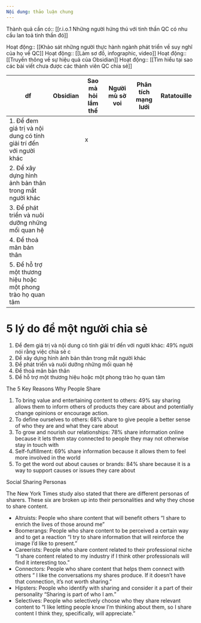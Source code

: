 ```yaml
---
Nội dung: thảo luận chung
---
```


Thành quả cần có:: [[r.i.o.1 Những người hứng thú với tinh thần QC có nhu cầu lan toả tinh thần đó]]

Hoạt động:: [[Khảo sát những người thực hành ngành phát triển về suy nghĩ của họ về QC]]
Hoạt động:: [[Làm sơ đồ, infographic, video]]
Hoạt động:: [[Truyền thông về sự hiệu quả của Obsidian]]
Hoạt động:: [[Tìm hiểu tại sao các bài viết chưa được các thành viên QC chia sẻ]]

| df                                                                 | Obsidian | Sao mà hỏi lắm thế | Người mù sờ voi | Phân tích mạng lưới | Ratatouille |
| ------------------------------------------------------------------ | -------- | ------------------ | --------------- | ------------------- | ----------- |
| 1.  Để đem giá trị và nội dung có tính giải trí đến với người khác |          | x                   |                 |                     |             |
| 2.  Để xây dựng hình ảnh bản thân trong mắt người khác             |          |                    |                 |                     |             |
| 3.  Để phát triển và nuôi dưỡng những mối quan hệ                  |          |                    |                 |                     |             |
| 4.  Để thoả mãn bản thân                                           |          |                    |                 |                     |             |
| 5.  Để hỗ trợ một thương hiệu hoặc một phong trào họ quan tâm      |          |                    |                 |                     |             |
   

# 5 lý do để một người chia sẻ

1.  Để đem giá trị và nội dung có tính giải trí đến với người khác: 49% người nói rằng việc chia sẻ c
2.  Để xây dựng hình ảnh bản thân trong mắt người khác
3.  Để phát triển và nuôi dưỡng những mối quan hệ
4.  Để thoả mãn bản thân
5.  Để hỗ trợ một thương hiệu hoặc một phong trào họ quan tâm

The 5 Key Reasons Why People Share

1.  To bring value and entertaining content to others: 49% say sharing allows them to inform others of products they care about and potentially change opinions or encourage action.
2.  To define ourselves to others: 68% share to give people a better sense of who they are and what they care about
3.  To grow and nourish our relationships: 78% share information online because it lets them stay connected to people they may not otherwise stay in touch with
4.  Self-fulfillment: 69% share information because it allows them to feel more involved in the world
5.  To get the word out about causes or brands: 84% share because it is a way to support causes or issues they care about

Social Sharing Personas

The New York Times study also stated that there are different personas of sharers. These six are broken up into their personalities and why they chose to share content.

-   Altruists: People who share content that will benefit others
   “I share to enrich the lives of those around me”
-   Boomerangs: People who share content to be perceived a certain way and to get a reaction
   “I try to share information that will reinforce the image I’d like to present.”
-   Careerists: People who share content related to their professional niche
   “I share content related to my industry if I think other professionals will find it interesting too.”
-   Connectors: People who share content that helps them connect with others
   “ I like the conversations my shares produce. If it doesn’t have that connection, it’s not worth sharing.”
-   Hipsters: People who identify with sharing and consider it a part of their personality
   “Sharing is part of who I am.”
-   Selectives: People who selectively choose who they share relevant content to
   “I like letting people know I’m thinking about them, so I share content I think they, specifically, will appreciate.”
